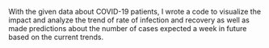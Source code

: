 With the given data about COVID-19 patients, I wrote a code to visualize the impact and
analyze the trend of rate of infection and recovery as well as made predictions
about the number of cases expected a week in future based on the current
trends.
